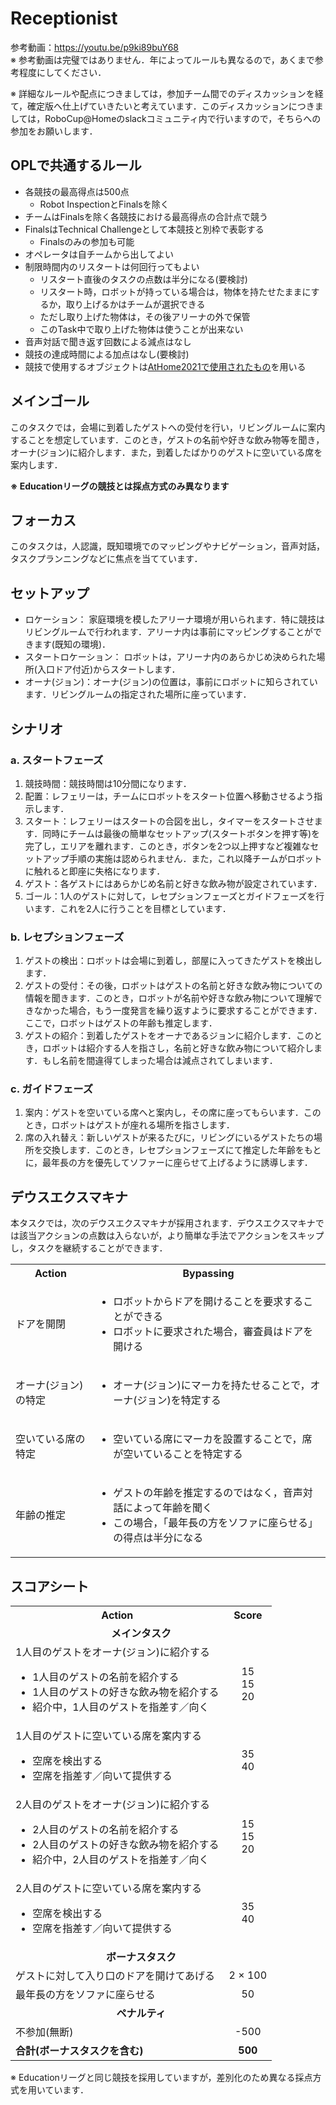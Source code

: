 # Receptionist

参考動画：https://youtu.be/p9ki89buY68 <br>
※ 参考動画は完璧ではありません．年によってルールも異なるので，あくまで参考程度にしてください．

※ 詳細なルールや配点につきましては，参加チーム間でのディスカッションを経て，確定版へ仕上げていきたいと考えています．このディスカッションにつきましては，RoboCup@Homeのslackコミュニティ内で行いますので，そちらへの参加をお願いします．

## OPLで共通するルール
 - 各競技の最高得点は500点
   - Robot InspectionとFinalsを除く
 - チームはFinalsを除く各競技における最高得点の合計点で競う
 - FinalsはTechnical Challengeとして本競技と別枠で表彰する
   - Finalsのみの参加も可能
 - オペレータは自チームから出してよい
 - 制限時間内のリスタートは何回行ってもよい
   - リスタート直後のタスクの点数は半分になる(要検討)
   - リスタート時，ロボットが持っている場合は，物体を持たせたままにするか，取り上げるかはチームが選択できる
   - ただし取り上げた物体は，その後アリーナの外で保管
   - このTask中で取り上げた物体は使うことが出来ない
- 音声対話で聞き返す回数による減点はなし
- 競技の達成時間による加点はなし(要検討)
- 競技で使用するオブジェクトは[AtHome2021で使用されたもの](https://github.com/RoboCupAtHomeJP/AtHome2021/blob/master/Data/opl_known_object_list.pdf)を用いる

## メインゴール
このタスクでは，会場に到着したゲストへの受付を行い，リビングルームに案内することを想定しています．このとき，ゲストの名前や好きな飲み物等を聞き，オーナ(ジョン)に紹介します．また，到着したばかりのゲストに空いている席を案内します．

 **※ Educationリーグの競技とは採点方式のみ異なります**

## フォーカス
このタスクは，人認識，既知環境でのマッピングやナビゲーション，音声対話，タスクプランニングなどに焦点を当てています．

## セットアップ
- ロケーション： 家庭環境を模したアリーナ環境が用いられます．特に競技はリビングルームで行われます．アリーナ内は事前にマッピングすることができます(既知の環境)．
- スタートロケーション： ロボットは，アリーナ内のあらかじめ決められた場所(入口ドア付近)からスタートします．
- オーナ(ジョン)：オーナ(ジョン)の位置は，事前にロボットに知らされています．リビングルームの指定された場所に座っています．

## シナリオ
### a. スタートフェーズ
1. 競技時間：競技時間は10分間になります．
2. 配置：レフェリーは，チームにロボットをスタート位置へ移動させるよう指示します．
3. スタート：レフェリーはスタートの合図を出し，タイマーをスタートさせます．同時にチームは最後の簡単なセットアップ(スタートボタンを押す等)を完了し，エリアを離れます．このとき，ボタンを2つ以上押すなど複雑なセットアップ手順の実施は認められません．また，これ以降チームがロボットに触れると即座に失格になります．
4. ゲスト：各ゲストにはあらかじめ名前と好きな飲み物が設定されています．
5. ゴール：1人のゲストに対して，レセプションフェーズとガイドフェーズを行います．これを2人に行うことを目標としています．

### b. レセプションフェーズ
1. ゲストの検出：ロボットは会場に到着し，部屋に入ってきたゲストを検出します．
2. ゲストの受付：その後，ロボットはゲストの名前と好きな飲み物についての情報を聞きます．このとき，ロボットが名前や好きな飲み物について理解できなかった場合，もう一度発言を繰り返すように要求することができます．ここで，ロボットはゲストの年齢も推定します．
3. ゲストの紹介：到着したゲストをオーナであるジョンに紹介します．このとき，ロボットは紹介する人を指さし，名前と好きな飲み物について紹介します．もし名前を間違得てしまった場合は減点されてしまいます．

### c. ガイドフェーズ
1. 案内：ゲストを空いている席へと案内し，その席に座ってもらいます．このとき，ロボットはゲストが座れる場所を指さします．
2. 席の入れ替え：新しいゲストが来るたびに，リビングにいるゲストたちの場所を交換します．このとき，レセプションフェーズにて推定した年齢をもとに，最年長の方を優先してソファーに座らせて上げるように誘導します．

## デウスエクスマキナ
本タスクでは，次のデウスエクスマキナが採用されます．デウスエクスマキナでは該当アクションの点数は入らないが，より簡単な手法でアクションをスキップし，タスクを継続することができます．

<table>
  <tr>
    <th> <b>Action<b> </th>
    <th> <b>Bypassing<b> </th>
  </tr>
  <tr>
    <td> ドアを開閉 </td>
    <td>
      <ul>
        <li> ロボットからドアを開けることを要求することができる </li>
        <li> ロボットに要求された場合，審査員はドアを開ける </li>
      </ul> 
    </td>
  </tr>
   <tr>
    <td> オーナ(ジョン)の特定 </td>
    <td>
      <ul>
        <li> オーナ(ジョン)にマーカを持たせることで，オーナ(ジョン)を特定する </li>
      </ul> 
    </td>
  </tr>
  <tr>
    <td> 空いている席の特定 </td>
    <td>
      <ul>
        <li> 空いている席にマーカを設置することで，席が空いていることを特定する </li>
      </ul> 
    </td>
  </tr>
  <tr>
    <td> 年齢の推定 </td>
    <td>
      <ul>
        <li> ゲストの年齢を推定するのではなく，音声対話によって年齢を聞く </li>
        <li> この場合，「最年長の方をソファに座らせる」の得点は半分になる </li>
      </ul> 
    </td>
  </tr>
</table>

## スコアシート
<table>
  <tr>
    <th> <b>Action</b> </th>
    <th> <b>Score</b> </th>
  </tr>
  <tr>
    <td colspan="2" align="center"> <b> メインタスク </b> </td>
  </tr>
  <tr>
    <td> 1人目のゲストをオーナ(ジョン)に紹介する <br> 
      <ul>
        <li> 1人目のゲストの名前を紹介する </li>
        <li> 1人目のゲストの好きな飲み物を紹介する </li>
        <li> 紹介中，1人目のゲストを指差す／向く </li>
      </ul> 
    </td>
    <td align="center"> <!-- 50 <br>　--> 15 <br> 15 <br> 20 </td>
  </tr>
  <tr>
    <td> 1人目のゲストに空いている席を案内する <br> 
      <ul>
        <li> 空席を検出する </li>
        <li> 空席を指差す／向いて提供する </li>
      </ul> 
    </td>
    <td align="center"> <!-- 75 <br> --> 35 <br> 40 </td>
  </tr>
  <tr>
    <td> 2人目のゲストをオーナ(ジョン)に紹介する <br> 
      <ul>
        <li> 2人目のゲストの名前を紹介する </li>
        <li> 2人目のゲストの好きな飲み物を紹介する </li>
        <li> 紹介中，2人目のゲストを指差す／向く </li>
      </ul> 
    </td>
    <td align="center"> <!-- 50 <br> --> 15 <br> 15 <br> 20 </td>
  </tr>
  <tr>
    <td> 2人目のゲストに空いている席を案内する <br> 
      <ul>
        <li> 空席を検出する </li>
        <li> 空席を指差す／向いて提供する </li>
      </ul> 
    </td>
    <td align="center"> <!-- 75 <br> --> 35 <br> 40 </td>
  </tr>
  <tr>
    <td colspan="2" align="center"> <b> ボーナスタスク </b> </td>
  </tr>
  <tr>
    <td> ゲストに対して入り口のドアを開けてあげる </td>
    <td align="center"> 2 × 100 </td>
  </tr>
  <tr>
    <td> 最年長の方をソファに座らせる <br> </td>
    <td align="center"> 50 </td>
  </tr>
  <tr>
    <td colspan="2" align="center"> <b>ペナルティ</b> </td>
  </tr>
  <tr>
    <td> 不参加(無断) </td>
    <td align="center"> -500 </td>
  </tr>
  <tr>
    <td> <b> 合計(ボーナスタスクを含む) </b> </td>
    <td align="center"> <b> 500 </b> </td>
  </tr>
</table>

※ Educationリーグと同じ競技を採用していますが，差別化のため異なる採点方式を用いています．

<!--
## 運営のやること
- 準備
  - ボランティア3名に名前と飲み物を割り当てる．
  - リビングルームに人を配置する(配置し直す)．
  - ロボットから要求されたらドアを開ける．
- アナウンス(競技スタート2時間前)
  - ロボットのスタート地点の選択し，アナウンスする
  - ボランティアをジョンと選択し，アナウンスする．
--!>
